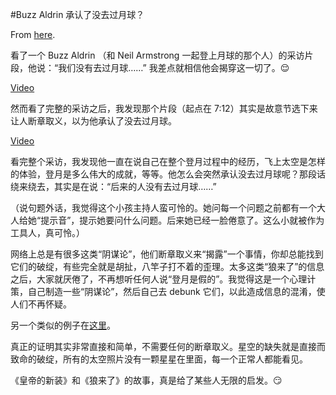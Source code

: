 #Buzz Aldrin 承认了没去过月球？

From [here](https://yinwang1.substack.com/p/buzz-aldrin).

看了一个 Buzz Aldrin （和 Neil Armstrong 一起登上月球的那个人）的采访片段，他说：“我们没有去过月球……” 我差点就相信他会揭穿这一切了。😌

[Video](https://www.youtube-nocookie.com/embed/sGoXn1vMrjE)

然而看了完整的采访之后，我发现那个片段（起点在 7:12）其实是故意节选下来让人断章取义，以为他承认了没去过月球。

[Video](https://www.youtube-nocookie.com/embed/Y4UP6nRMuGs)

看完整个采访，我发现他一直在说自己在整个登月过程中的经历，飞上太空是怎样的体验，登月是多么伟大的成就，等等。他怎么会突然承认没去过月球呢？那段话绕来绕去，其实是在说：“后来的人没有去过月球……”

（说句题外话，我觉得这个小孩主持人蛮可怜的。她问每一个问题之前都有一个大人给她“提示音”，提示她要问什么问题。后来她已经一脸倦意了。这么小就被作为工具人，真可怜。）

网络上总是有很多这类“阴谋论”，他们断章取义来“揭露”一个事情，你却总能找到它们的破绽，有些完全就是胡扯，八竿子打不着的歪理。太多这类“狼来了”的信息之后，大家就厌倦了，不再想听任何人说“登月是假的”。我觉得这是一个心理计策，自己制造一些“阴谋论”，然后自己去 debunk 它们，以此造成信息的混淆，使人们不再怀疑。

<span>另一个类似的例子在</span>[这里](https://www.reuters.com/article/factcheck-buzzaldrin-moonlandingintervie-idUSL1N2US2G3)<span>。</span>

真正的证明其实非常直接和简单，不需要任何的断章取义。星空的缺失就是直接而致命的破绽，所有的太空照片没有一颗星星在里面，每一个正常人都能看见。

《皇帝的新装》和《狼来了》的故事，真是给了某些人无限的启发。😏
